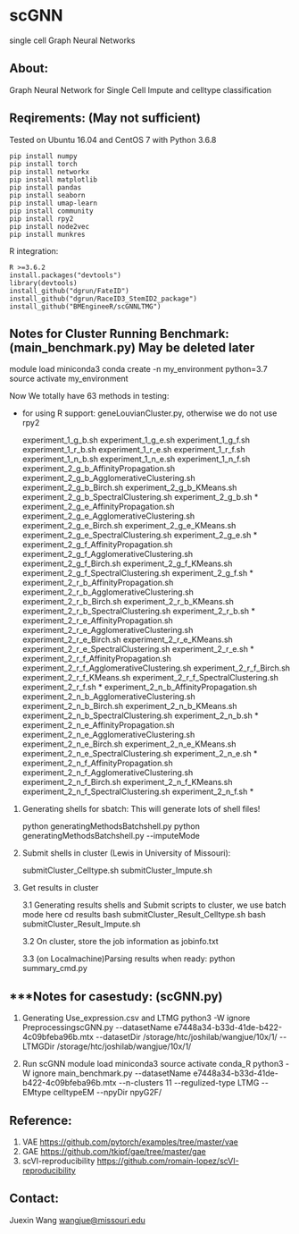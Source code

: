 # scGNN

single cell Graph Neural Networks

About:
----------
Graph Neural Network for Single Cell Impute and celltype classification 

Reqirements: (May not sufficient)
----------
Tested on Ubuntu 16.04 and CentOS 7 with Python 3.6.8

    pip install numpy
    pip install torch
    pip install networkx
    pip install matplotlib
    pip install pandas
    pip install seaborn
    pip install umap-learn
    pip install community
    pip install rpy2
    pip install node2vec
    pip install munkres

R integration:

    R >=3.6.2
    install.packages("devtools")
    library(devtools)
    install_github("dgrun/FateID")
    install_github("dgrun/RaceID3_StemID2_package")
    install_github("BMEngineeR/scGNNLTMG")

Notes for Cluster Running Benchmark: (main_benchmark.py) May be deleted later
---------
module load miniconda3
conda create -n my_environment python=3.7
source activate my_environment

Now We totally have 63 methods in testing:
* for using R support: geneLouvianCluster.py, otherwise we do not use rpy2

    experiment_1_g_b.sh
    experiment_1_g_e.sh
    experiment_1_g_f.sh
    experiment_1_r_b.sh
    experiment_1_r_e.sh
    experiment_1_r_f.sh
    experiment_1_n_b.sh
    experiment_1_n_e.sh
    experiment_1_n_f.sh
    experiment_2_g_b_AffinityPropagation.sh
    experiment_2_g_b_AgglomerativeClustering.sh
    experiment_2_g_b_Birch.sh
    experiment_2_g_b_KMeans.sh
    experiment_2_g_b_SpectralClustering.sh
    experiment_2_g_b.sh *
    experiment_2_g_e_AffinityPropagation.sh
    experiment_2_g_e_AgglomerativeClustering.sh
    experiment_2_g_e_Birch.sh
    experiment_2_g_e_KMeans.sh
    experiment_2_g_e_SpectralClustering.sh
    experiment_2_g_e.sh *   
    experiment_2_g_f_AffinityPropagation.sh
    experiment_2_g_f_AgglomerativeClustering.sh
    experiment_2_g_f_Birch.sh
    experiment_2_g_f_KMeans.sh
    experiment_2_g_f_SpectralClustering.sh
    experiment_2_g_f.sh *
    experiment_2_r_b_AffinityPropagation.sh
    experiment_2_r_b_AgglomerativeClustering.sh
    experiment_2_r_b_Birch.sh
    experiment_2_r_b_KMeans.sh
    experiment_2_r_b_SpectralClustering.sh
    experiment_2_r_b.sh *
    experiment_2_r_e_AffinityPropagation.sh
    experiment_2_r_e_AgglomerativeClustering.sh
    experiment_2_r_e_Birch.sh
    experiment_2_r_e_KMeans.sh
    experiment_2_r_e_SpectralClustering.sh
    experiment_2_r_e.sh *   
    experiment_2_r_f_AffinityPropagation.sh
    experiment_2_r_f_AgglomerativeClustering.sh
    experiment_2_r_f_Birch.sh
    experiment_2_r_f_KMeans.sh
    experiment_2_r_f_SpectralClustering.sh
    experiment_2_r_f.sh * 
    experiment_2_n_b_AffinityPropagation.sh
    experiment_2_n_b_AgglomerativeClustering.sh
    experiment_2_n_b_Birch.sh
    experiment_2_n_b_KMeans.sh
    experiment_2_n_b_SpectralClustering.sh
    experiment_2_n_b.sh *   
    experiment_2_n_e_AffinityPropagation.sh
    experiment_2_n_e_AgglomerativeClustering.sh
    experiment_2_n_e_Birch.sh
    experiment_2_n_e_KMeans.sh
    experiment_2_n_e_SpectralClustering.sh
    experiment_2_n_e.sh *    
    experiment_2_n_f_AffinityPropagation.sh
    experiment_2_n_f_AgglomerativeClustering.sh
    experiment_2_n_f_Birch.sh
    experiment_2_n_f_KMeans.sh
    experiment_2_n_f_SpectralClustering.sh
    experiment_2_n_f.sh *   

1. Generating shells for sbatch: This will generate lots of shell files!

    python generatingMethodsBatchshell.py
    python generatingMethodsBatchshell.py --imputeMode

2. Submit shells in cluster (Lewis in University of Missouri):

    submitCluster_Celltype.sh
    submitCluster_Impute.sh

3. Get results in cluster

    3.1 Generating results shells and Submit scripts to cluster, we use batch mode here
        cd results
        bash submitCluster_Result_Celltype.sh
        bash submitCluster_Result_Impute.sh
        
    3.2 On cluster, store the job information as jobinfo.txt

    3.3 (on Localmachine)Parsing results when ready:
        python summary_cmd.py 

***Notes for casestudy: (scGNN.py)
---------
1. Generating Use_expression.csv and LTMG
    python3 -W ignore PreprocessingscGNN.py --datasetName e7448a34-b33d-41de-b422-4c09bfeba96b.mtx --datasetDir /storage/htc/joshilab/wangjue/10x/1/ --LTMGDir /storage/htc/joshilab/wangjue/10x/1/

2. Run scGNN
    module load miniconda3
    source activate conda_R
    python3 -W ignore main_benchmark.py --datasetName e7448a34-b33d-41de-b422-4c09bfeba96b.mtx --n-clusters 11 --regulized-type LTMG --EMtype celltypeEM --npyDir npyG2F/



Reference:
---------

1. VAE <https://github.com/pytorch/examples/tree/master/vae>
2. GAE <https://github.com/tkipf/gae/tree/master/gae>
3. scVI-reproducibility <https://github.com/romain-lopez/scVI-reproducibility>

Contact:
---------
Juexin Wang wangjue@missouri.edu
